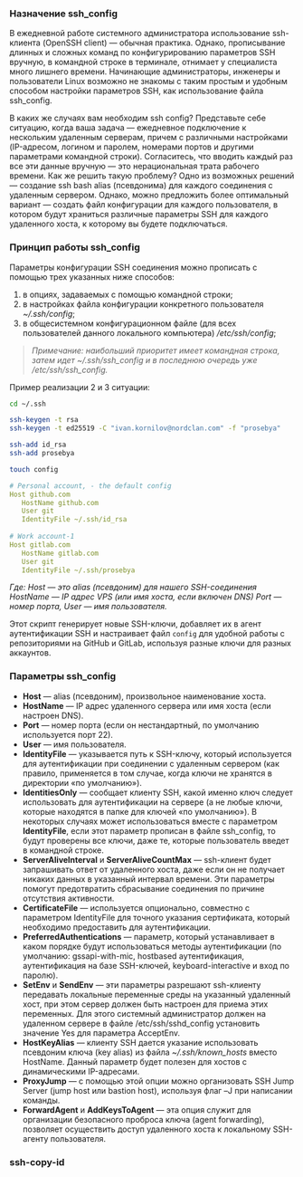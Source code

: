 ### Назначение ssh_config

В ежедневной работе системного администратора использование ssh-клиента (OpenSSH client) — обычная практика. Однако, прописывание длинных и сложных команд по конфигурированию параметров SSH вручную, в командной строке в терминале, отнимает у специалиста много лишнего времени. Начинающие администраторы, инженеры и пользователи Linux возможно не знакомы с таким простым и удобным способом настройки параметров SSH, как использование файла ssh_config.

В каких же случаях вам необходим ssh config? Представьте себе ситуацию, когда ваша задача — ежедневное подключение к нескольким удаленным серверам, причем с различными настройками (IP-адресом, логином и паролем, номерами портов и другими параметрами командной строки). Согласитесь, что вводить каждый раз все эти данные вручную — это нерациональная трата рабочего времени. Как же решить такую проблему? Одно из возможных решений — создание ssh bash alias (псевдонима) для каждого соединения с удаленным сервером. Однако, можно предложить более оптимальный вариант — создать файл конфигурации для каждого пользователя, в котором будут храниться различные параметры SSH для каждого удаленного хоста, к которому вы будете подключаться.

### Принцип работы ssh_config

Параметры конфигурации SSH соединения можно прописать с помощью трех указанных ниже способов:
1. в опциях, задаваемых с помощью командной строки;
2. в настройках файла конфигурации конкретного пользователя _~/.ssh/config_;
3. в общесистемном конфигурационном файле (для всех пользователей данного локального компьютера) _/etc/ssh/config_;
> _Примечание: наибольший приоритет имеет командная строка, затем идет ~/.ssh/ssh_config и в последнюю очередь уже /etc/ssh/ssh_config._

Пример реализации 2 и 3 ситуации:
```bash
cd ~/.ssh

ssh-keygen -t rsa
ssh-keygen -t ed25519 -C "ivan.kornilov@nordclan.com" -f "prosebya"

ssh-add id_rsa
ssh-add prosebya

touch config
```

```yaml
# Personal account, - the default config
Host github.com
   HostName github.com
   User git
   IdentityFile ~/.ssh/id_rsa
   
# Work account-1
Host gitlab.com 
   HostName gitlab.com
   User git
   IdentityFile ~/.ssh/prosebya
```
_Где: 
	Host — это alias (псевдоним) для нашего SSH-соединения
	HostName — IP адрес VPS (или имя хоста, если включен DNS)
	Port — номер порта, User — имя пользователя._

Этот скрипт генерирует новые SSH-ключи, добавляет их в агент аутентификации SSH и настраивает файл `config` для удобной работы с репозиториями на GitHub и GitLab, используя разные ключи для разных аккаунтов.

### Параметры ssh_config
- **Host** — alias (псевдоним), произвольное наименование хоста.
- **HostName** — IP адрес удаленного сервера или имя хоста (если настроен DNS).
- **Port** — номер порта (если он нестандартный, по умолчанию используется порт 22).
- **User** — имя пользователя.
- **IdentityFile** — указывается путь к SSH-ключу, который используется для аутентификации при соединении с удаленным сервером (как правило, применяется в том случае, когда ключи не хранятся в директории «по умолчанию»).
- **IdentitiesOnly** — сообщает клиенту SSH, какой именно ключ следует использовать для аутентификации на сервере (а не любые ключи, которые находятся в папке для ключей «по умолчанию»). В некоторых случаях может использоваться вместе с параметром **IdentityFile**, если этот параметр прописан в файле ssh_config, то будут проверены все ключи, даже те, которые пользователь введет в командной строке.
- **ServerAliveInterval** и **ServerAliveCountMax** — ssh-клиент будет запрашивать ответ от удаленного хоста, даже если он не получает никаких данных в указанный интервал времени. Эти параметры помогут предотвратить сбрасывание соединения по причине отсутствия активности.
- **CertificateFile** — используется опционально, совместно с параметром IdentityFile для точного указания сертификата, который необходимо предоставить для аутентификации.
- **PreferredAuthentications** — параметр, который устанавливает в каком порядке будут использоваться методы аутентификации (по умолчанию: gssapi-with-mic, hostbased аутентификация, аутентификация на базе SSH-ключей, keyboard-interactive и вход по паролю).
- **SetEnv** и **SendEnv** — эти параметры разрешают ssh-клиенту передавать локальные переменные среды на указанный удаленный хост, при этом сервер должен быть настроен для приема этих переменных. Для этого системный администратор должен на удаленном сервере в файле /etc/ssh/sshd_config установить значение Yes для параметра AcceptEnv.
- **HostKeyAlias** — клиенту SSH дается указание использовать псевдоним ключа (key alias) из файла _~/.ssh/known_hosts_ вместо HostName. Данный параметр будет полезен для хостов с динамическими IP-адресами.
- **ProxyJump** — с помощью этой опции можно организовать SSH Jump Server (jump host или bastion host), используя флаг –J при написании команды.
- **ForwardAgent** и **AddKeysToAgent** — эта опция служит для организации безопасного проброса ключа (agent forwarding), позволяет осуществить доступ удаленного хоста к локальному SSH-агенту пользователя.

### ssh-copy-id
